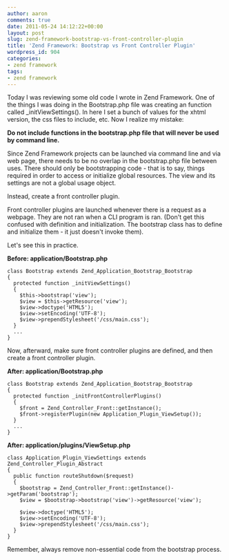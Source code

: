 ```yaml
---
author: aaron
comments: true
date: 2011-05-24 14:12:22+00:00
layout: post
slug: zend-framework-bootstrap-vs-front-controller-plugin
title: 'Zend Framework: Bootstrap vs Front Controller Plugin'
wordpress_id: 904
categories:
- zend framework
tags:
- zend framework
---
```


Today I was reviewing some old code I wrote in Zend Framework.  One of the things I was doing in the Bootstrap.php file was creating an function called _initViewSettings().  In here I set a bunch of values for the xhtml version, the css files to include, etc.  Now I realize my mistake:

**Do not include functions in the bootstrap.php file that will never be used by command line.**

Since Zend Framework projects can be launched via command line and via web page, there needs to be no overlap in the bootstrap.php file between uses.  There should only be bootstrapping code - that is to say, things required in order to access or initialize global resources.  The view and its settings are not a global usage object. 

Instead, create a front controller plugin.

Front controller plugins are launched whenever there is a request as a webpage.  They are not ran when a CLI program is ran.  (Don't get this confused with definition and initialization.  The bootstrap class has to define and initialize them - it just doesn't invoke them).  

Let's see this in practice.

**Before: application/Bootstrap.php**

    
    
    class Bootstrap extends Zend_Application_Bootstrap_Bootstrap
    {
      protected function _initViewSettings()
      {
        $this->bootstrap('view');
        $view = $this->getResource('view');
        $view->doctype('HTML5');
        $view->setEncoding('UTF-8');
        $view->prependStylesheet('/css/main.css');
      }
      ...
    }
    



Now, afterward, make sure front controller plugins are defined, and then create a front controller plugin.

**After: application/Bootstrap.php**

    
    
    class Bootstrap extends Zend_Application_Bootstrap_Bootstrap
    {
      protected function _initFrontControllerPlugins()
      {
        $front = Zend_Controller_Front::getInstance();
        $front->registerPlugin(new Application_Plugin_ViewSetup());
      }
      ...
    }
    



**After: application/plugins/ViewSetup.php**

    
    
    class Application_Plugin_ViewSettings extends Zend_Controller_Plugin_Abstract
    {
      public function routeShutdown($request)
      {
        $bootstrap = Zend_Controller_Front::getInstance()->getParam('bootstrap');
        $view = $bootstrap->bootstrap('view')->getResource('view');
    
        $view->doctype('HTML5');
        $view->setEncoding('UTF-8');
        $view->prependStylesheet('/css/main.css');
      }
    }
    



Remember, always remove non-essential code from the bootstrap process.
